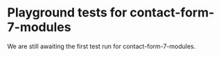 # Playground tests for contact-form-7-modules
We are still awaiting the first test run for contact-form-7-modules.
